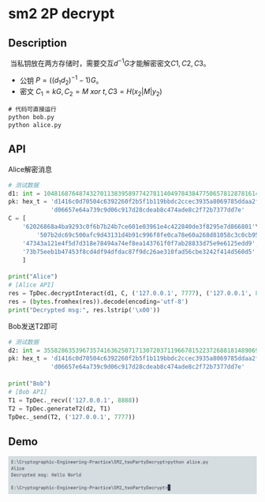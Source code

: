 #  sm2 2P decrypt

## Description

​	当私钥放在两方存储时，需要交互$d^{-1}G$才能解密密文$C1, C2,C3$。

- 公钥 $P=((d_1d_2)^{-1}-1)G$。
- 密文 $C_1=kG, C_2=M\ xor \ t, C3=H(x_2|M|y_2)$



```
# 代码可直接运行
python bob.py
python alice.py
```

## API

Alice解密消息

```python
# 测试数据
d1: int = 10481687648743270113839589774278114049784384775065781287816145589706481668346 
pk: hex_t = 'd1416c0d70504c6392260f2b5f1b119bbdc2ccec3935a8069785ddaa2f5725a4173b7135f86'\
            'd06657e64a739c9d06c917d28cdeab8c474ade8c2f72b7377dd7e'
C = [
    '62026868a4ba9293c0f6b7b24b7ce601e03961e4c422840de3f8295e7d866801'\
        '507b2dc69c500afc9d43131d4b91c996f8fe0ca78e60a268d81058c3c0cb95e1', 
    '47343a121e4f5d7d318e78494a74ef8ea143761f0f7ab28833d75e9e6125edd9', 
    '73b75eeb1b47453f8cd4df94dfdac87f9dc26ae310fad56cbe3242f414d560d5'
    ]

print("Alice")
# [Alice API]
res = TpDec.decryptInteract(d1, C, ('127.0.0.1', 7777), ('127.0.0.1', 8888))
res = (bytes.fromhex(res)).decode(encoding='utf-8')
print("Decrypted msg:", res.lstrip('\x00'))
```

Bob发送T2即可

```python
# 测试数据
d2: int = 3558286353967357416362507171307203711966781522372688181489069882296454134884
pk: hex_t = 'd1416c0d70504c6392260f2b5f1b119bbdc2ccec3935a8069785ddaa2f5725a4173b7135f86'\
            'd06657e64a739c9d06c917d28cdeab8c474ade8c2f72b7377dd7e'

print("Bob")
# [Bob API]
T1 = TpDec._recv(('127.0.0.1', 8888))
T2 = TpDec.generateT2(d2, T1)
TpDec._send(T2, ('127.0.0.1', 7777))
```

## Demo

![image-20220730134031563](https://raw.githubusercontent.com/lazypip/readme_pices/main/crypto_pic/image-20220730134031563.png)

